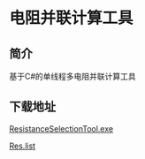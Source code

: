 # 电阻并联计算工具

## 简介
基于C#的单线程多电阻并联计算工具

## 下载地址
[ResistanceSelectionTool.exe](https://github.com/xiaoxinpro/ResistanceSelectionTool/raw/master/bin/Debug/ResistanceSelectionTool.exe)

[Res.list](https://github.com/xiaoxinpro/ResistanceSelectionTool/raw/master/bin/Debug/Res.list)

